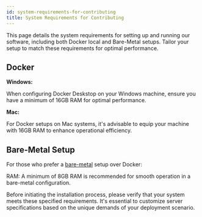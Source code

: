 ```yaml
---
id: system-requirements-for-contributing
title: System Requirements for Contributing 
---
```


This page details the system requirements for setting up and running our software, including both Docker local and Bare-Metal setups. Tailor your setup to match these requirements for optimal performance. 

## Docker 

**Windows:**

When configuring Docker Deskstop on your Windows machine, ensure you have a minimum of 16GB RAM for optimal performance.


**Mac:**

For Docker setups on Mac systems, it's advisable to equip your machine with 16GB RAM to enhance operational efficiency.


## Bare-Metal Setup

For those who prefer a [bare-metal](https://docs.tooljet.com/docs/contributing-guide/setup/docker) setup over Docker:

RAM: A minimum of 8GB RAM is recommended for smooth operation in a bare-metal configuration.

Before initiating the installation process, please verify that your system meets these specified requirements. It's essential to customize server specifications based on the unique demands of your deployment scenario.
